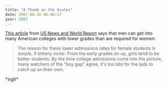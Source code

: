 ```yaml
---
title: "A Thumb on the Scales"
date: 2007-06-26 06:46:17
year: 2007
---
```

<a href="http://www.usnews.com/usnews/edu/articles/070617/25gender.htm">This article</a> from <a href="http://www.usnews.com">US News and World Report</a> says that men can get into many American colleges with lower grades than are required for women:
<blockquote>The reason for these lower admissions rates for female students is simple, if bitterly ironic: From the early grades on up, girls tend to be better students. By the time college admissions come into the picture, many watchers of the "boy gap" agree, it's too late for the lads to catch up on their own.</blockquote>
*sigh*
